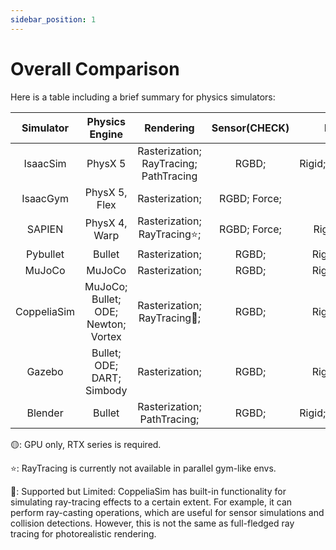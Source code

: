 ```yaml
---
sidebar_position: 1
---
```


# Overall Comparison

Here is a table including a brief summary for physics simulators:

|Simulator|Physics Engine|Rendering                                          |Sensor(CHECK) |Dynamics  |Parallelization    |Vectorization|OpenSource|
|:-------:|:-----------:|:--------------------------------------------------:|:------------:|:--------:|:-----------------:|:-----------:|:--------:|
|IsaacSim |PhysX 5      |Rasterization; RayTracing; PathTracing              | RGBD;        |Rigid;Soft;Cloth;Fluid| ✔ |GPU🟡                   | ✘ |
|IsaacGym |PhysX 5, Flex|Rasterization;                                      | RGBD; Force; |Rigid                 | ✔ |CPU;GPU                 | ✘ |
| SAPIEN  |PhysX 4, Warp|Rasterization; RayTracing⭐️;                        | RGBD; Force; |Rigid;Soft;Fluid      | ✔ |CPU;                    | ✔ |
| Pybullet|Bullet       |Rasterization;                                      | RGBD;        |Rigid;Soft;Cloth      | ✘ |CPU;                    | ✔ |
| MuJoCo  |MuJoCo       |Rasterization;                                      | RGBD;        |Rigid;Soft;Cloth      | ✘ |CPU;                    | ✔ |
|CoppeliaSim|MuJoCo; Bullet; ODE; Newton; Vortex|Rasterization; RayTracing🔶;| RGBD;        |Rigid;Soft;Cloth      | ✘ |CPU;                    | ✔ |
|Gazebo   |Bullet; ODE; DART; Simbody|Rasterization;                         | RGBD;        |Rigid;Soft;Cloth      | ✘ |CPU;                    | ✔ |
|Blender  |Bullet       |Rasterization; PathTracing;                         | RGBD;        |Rigid;Soft;Cloth;Fluid| ✘ |CPU;                    | ✔ |

🟡: GPU only, RTX series is required.

⭐️: RayTracing is currently not available in parallel gym-like envs.

🔶: Supported but Limited: CoppeliaSim has built-in functionality for simulating ray-tracing effects to a certain extent. For example, it can perform ray-casting operations, which are useful for sensor simulations and collision detections. However, this is not the same as full-fledged ray tracing for photorealistic rendering.